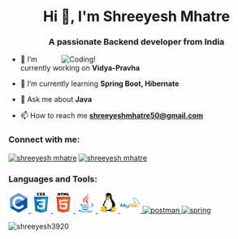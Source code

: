 <h1 align="center">Hi 👋, I'm Shreeyesh Mhatre</h1>
<h3 align="center">A passionate Backend developer from India</h3>
<img align="right" width=400 alt="Coding!" src="https://media.licdn.com/dms/image/D5622AQEe5Tel8aAYpA/feedshare-shrink_800/0/1688957813544?e=1691625600&v=beta&t=Ub2iJJdlNdXOEz0RpIwdCgWh-6TZDwN04IizrXy4Beo">

- 🔭 I’m currently working on **Vidya-Pravha**

- 🌱 I’m currently learning **Spring Boot, Hibernate**

- 💬 Ask me about **Java**

- 📫 How to reach me **shreeyeshmhatre50@gmail.com**

<h3 align="left">Connect with me:</h3>
<p align="left">
<a href="https://linkedin.com/in/shreeyesh mhatre" target="blank"><img align="center" src="https://raw.githubusercontent.com/rahuldkjain/github-profile-readme-generator/master/src/images/icons/Social/linked-in-alt.svg" alt="shreeyesh mhatre" height="30" width="40" /></a>
<a href="https://fb.com/shreeyesh mhatre" target="blank"><img align="center" src="https://raw.githubusercontent.com/rahuldkjain/github-profile-readme-generator/master/src/images/icons/Social/facebook.svg" alt="shreeyesh mhatre" height="30" width="40" /></a>
</p>

<h3 align="left">Languages and Tools:</h3>
<p align="left"> <a href="https://www.cprogramming.com/" target="_blank" rel="noreferrer"> <img src="https://raw.githubusercontent.com/devicons/devicon/master/icons/c/c-original.svg" alt="c" width="40" height="40"/> </a> <a href="https://www.w3schools.com/css/" target="_blank" rel="noreferrer"> <img src="https://raw.githubusercontent.com/devicons/devicon/master/icons/css3/css3-original-wordmark.svg" alt="css3" width="40" height="40"/> </a> <a href="https://www.w3.org/html/" target="_blank" rel="noreferrer"> <img src="https://raw.githubusercontent.com/devicons/devicon/master/icons/html5/html5-original-wordmark.svg" alt="html5" width="40" height="40"/> </a> <a href="https://www.java.com" target="_blank" rel="noreferrer"> <img src="https://raw.githubusercontent.com/devicons/devicon/master/icons/java/java-original.svg" alt="java" width="40" height="40"/> </a> <a href="https://www.linux.org/" target="_blank" rel="noreferrer"> <img src="https://raw.githubusercontent.com/devicons/devicon/master/icons/linux/linux-original.svg" alt="linux" width="40" height="40"/> </a> <a href="https://www.mysql.com/" target="_blank" rel="noreferrer"> <img src="https://raw.githubusercontent.com/devicons/devicon/master/icons/mysql/mysql-original-wordmark.svg" alt="mysql" width="40" height="40"/> </a> <a href="https://postman.com" target="_blank" rel="noreferrer"> <img src="https://www.vectorlogo.zone/logos/getpostman/getpostman-icon.svg" alt="postman" width="40" height="40"/> </a> <a href="https://spring.io/" target="_blank" rel="noreferrer"> <img src="https://www.vectorlogo.zone/logos/springio/springio-icon.svg" alt="spring" width="40" height="40"/> </a> </p>

<p><img align="center" src="https://github-readme-stats.vercel.app/api/top-langs?username=shreeyesh3920&show_icons=true&locale=en&layout=compact" alt="shreeyesh3920" /></p>
